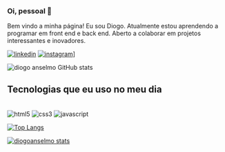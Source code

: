 ### Oi, pessoal 👋
Bem vindo a minha página!
Eu sou Diogo.
Atualmente estou aprendendo a programar em front end e back end.
Aberto a colaborar em projetos interessantes e inovadores.

[![linkedin](https://img.shields.io/badge/LinkedIn-0077B5?style=for-the-badge&logo=linkedin&logoColor=white)](https:www.linkedin.com/diogo-anselmo-201112266)
[![instagram](https://img.shields.io/badge/Instagram-E4405F?style=for-the-badge&logo=instagram&logoColor=white)](https://instagram.com/diogo__anselmo?igshid=MzNINGNKZWQ4Mg==)]

![diogo anselmo GitHub stats](https://github-readme-stats.vercel.app/api?username=diogoanselmo&show_icons=true&theme=dracula)

## Tecnologias que eu uso no meu dia
<div style="display:inline_block"><br/>
	<img align="center" alt="html5" src="https://img.shields.io/badge/HTML5-E34F26?style=for-the-badge&logo=html5&logoColor=white"/>
	<img align="center" alt="css3" src="https://img.shields.io/badge/JavaScript-F7DF1E?style=for-the-badge&logo=javascript&logoColor=black"/>
	<img align="center" alt="javascript" src="https://img.shields.io/badge/CSS3-1572B6?style=for-the-badge&logo=css3&logoColor=white"/>
</div>

[![Top Langs](https://github-readme-stats.vercel.app/api/top-langs/?username=diogoanselmodasilva&hide_progress=true)](https://github.com/diogoanselmodasilva/github-readme-stats)

[![diogoanselmo stats](https://github-readme-stats.vercel.app/api/wakatime?username=diogoanselmo)](https://github.com/diogoanselmodasilva/github-readme-stats)
